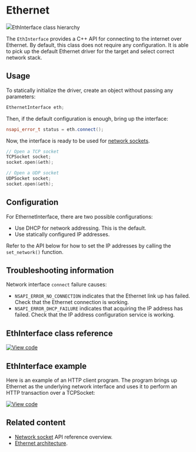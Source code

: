 # Ethernet

<span class="images">![](https://os.mbed.com/docs/mbed-os/v6.15/mbed-os-api-doxy/class_eth_interface.png)<span>EthInterface class hierarchy</span></span>

The `EthInterface` provides a C++ API for connecting to the internet over Ethernet. By default, this class does not require any configuration. It is able to pick up the default Ethernet driver for the target and select correct network stack.


## Usage

To statically initialize the driver, create an object without passing any parameters:

```cpp TODO
EthernetInterface eth;
```

Then, if the default configuration is enough, bring up the interface:

```cpp TODO
nsapi_error_t status = eth.connect();
```

Now, the interface is ready to be used for [network sockets](network-socket.html).

```cpp TODO
// Open a TCP socket
TCPSocket socket;
socket.open(&eth);

// Open a UDP socket
UDPSocket socket;
socket.open(&eth);
```

## Configuration

For EthernetInterface, there are two possible configurations:

- Use DHCP for network addressing. This is the default.
- Use statically configured IP addresses.

Refer to the API below for how to set the IP addresses by calling the `set_network()` function.

## Troubleshooting information

Network interface `connect` failure causes:

- `NSAPI_ERROR_NO_CONNECTION` indicates that the Ethernet link up has failed. Check that the Ethernet connection is working.
- `NSAPI_ERROR_DHCP_FAILURE` indicates that acquiring the IP address has failed. Check that the IP address configuration service is working.

## EthInterface class reference

[![View code](https://www.mbed.com/embed/?type=library)](https://os.mbed.com/docs/mbed-os/v6.15/mbed-os-api-doxy/class_eth_interface.html)

## EthInterface example

Here is an example of an HTTP client program. The program brings up Ethernet as the underlying network interface and uses it to perform an HTTP transaction over a TCPSocket:

[![View code](https://www.mbed.com/embed/?url=https://github.com/ARMmbed/mbed-os-snippet-TCPSocket/tree/v6.15)](https://github.com/ARMmbed/mbed-os-snippet-TCPSocket/blob/v6.15/main.cpp)

## Related content

- [Network socket](network-socket.html) API reference overview.
- [Ethernet architecture](../apis/ethernet-technology.html).
